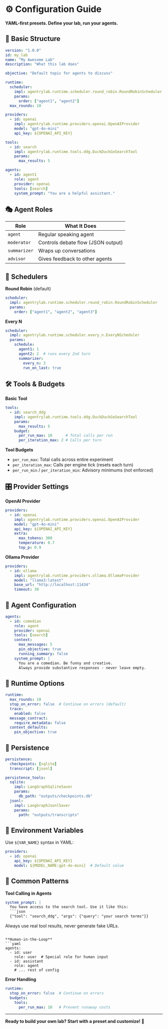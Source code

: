 # ⚙️ Configuration Guide

**YAML-first presets. Define your lab, run your agents.**

## 🎯 Basic Structure

```yaml
version: "1.0.0"
id: my_lab
name: "My Awesome Lab"
description: "What this lab does"

objective: "Default topic for agents to discuss"

runtime:
  scheduler:
    impl: agentrylab.runtime.scheduler.round_robin.RoundRobinScheduler
    params:
      order: ["agent1", "agent2"]
  max_rounds: 10

providers:
  - id: openai
    impl: agentrylab.runtime.providers.openai.OpenAIProvider
    model: "gpt-4o-mini"
    api_key: ${OPENAI_API_KEY}

tools:
  - id: search
    impl: agentrylab.runtime.tools.ddg.DuckDuckGoSearchTool
    params:
      max_results: 5

agents:
  - id: agent1
    role: agent
    provider: openai
    tools: [search]
    system_prompt: "You are a helpful assistant."
```

## 🎭 Agent Roles

| Role | What It Does |
|------|-------------|
| `agent` | Regular speaking agent |
| `moderator` | Controls debate flow (JSON output) |
| `summarizer` | Wraps up conversations |
| `advisor` | Gives feedback to other agents |

## 🔄 Schedulers

**Round Robin** (default)
```yaml
scheduler:
  impl: agentrylab.runtime.scheduler.round_robin.RoundRobinScheduler
  params:
    order: ["agent1", "agent2", "agent3"]
```

**Every N**
```yaml
scheduler:
  impl: agentrylab.runtime.scheduler.every_n.EveryNScheduler
  params:
    schedule:
      agent1: 1
      agent2: 2  # runs every 2nd turn
      summarizer:
        every_n: 3
        run_on_last: true
```

## 🛠️ Tools & Budgets

**Basic Tool**
```yaml
tools:
  - id: search_ddg
    impl: agentrylab.runtime.tools.ddg.DuckDuckGoSearchTool
    params:
      max_results: 5
    budget:
      per_run_max: 10      # Total calls per run
      per_iteration_max: 2 # Calls per turn
```

**Tool Budgets**
- `per_run_max`: Total calls across entire experiment
- `per_iteration_max`: Calls per engine tick (resets each turn)
- `per_run_min` / `per_iteration_min`: Advisory minimums (not enforced)

## 🎛️ Provider Settings

**OpenAI Provider**
```yaml
providers:
  - id: openai
    impl: agentrylab.runtime.providers.openai.OpenAIProvider
    model: "gpt-4o-mini"
    api_key: ${OPENAI_API_KEY}
    extra:
      max_tokens: 300
      temperature: 0.7
      top_p: 0.9
```

**Ollama Provider**
```yaml
providers:
  - id: ollama
    impl: agentrylab.runtime.providers.ollama.OllamaProvider
    model: "llama3:latest"
    base_url: "http://localhost:11434"
    timeout: 30
```

## 🎯 Agent Configuration

```yaml
agents:
  - id: comedian
    role: agent
    provider: openai
    tools: [search]
    context:
      max_messages: 5
      pin_objective: true
      running_summary: false
    system_prompt: |
      You are a comedian. Be funny and creative.
      Always provide substantive responses - never leave empty.
```

## 🔧 Runtime Options

```yaml
runtime:
  max_rounds: 10
  stop_on_error: false  # Continue on errors (default)
  trace:
    enabled: false
  message_contract:
    require_metadata: false
  context_defaults:
    pin_objective: true
```

## 💾 Persistence

```yaml
persistence:
  checkpoints: [sqlite]
  transcript: [jsonl]

persistence_tools:
  sqlite:
    impl: LangGraphSqliteSaver
    params:
      db_path: "outputs/checkpoints.db"
  jsonl:
    impl: LangGraphJsonlSaver
    params:
      path: "outputs/transcripts"
```

## 🎨 Environment Variables

Use `${VAR_NAME}` syntax in YAML:

```yaml
providers:
  - id: openai
    api_key: ${OPENAI_API_KEY}
    model: ${MODEL_NAME:gpt-4o-mini}  # Default value
```

## 🧯 Common Patterns

**Tool Calling in Agents**
```yaml
system_prompt: |
  You have access to the search tool. Use it like this:
  ```json
  {"tool": "search_ddg", "args": {"query": "your search terms"}}
  ```
  Always use real tool results, never generate fake URLs.
```

**Human-in-the-Loop**
```yaml
agents:
  - id: user
    role: user  # Special role for human input
  - id: assistant
    role: agent
    # ... rest of config
```

**Error Handling**
```yaml
runtime:
  stop_on_error: false  # Continue on errors
  budgets:
    tools:
      per_run_max: 10   # Prevent runaway costs
```

---

**Ready to build your own lab? Start with a preset and customize! 🚀**